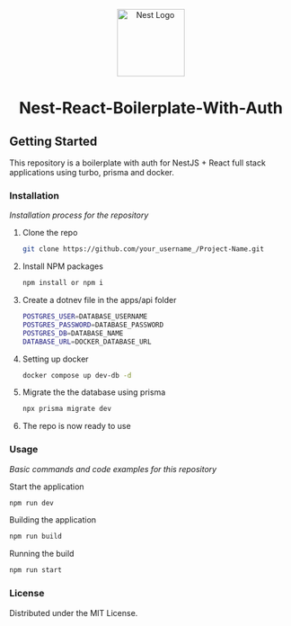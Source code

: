 <p align="center">
  <a href="https://nestjs.com/" target="blank"><img src="https://nestjs.com/img/logo-small.svg" width="120" alt="Nest Logo" /></a>
</p>
<h1 align="center">
  Nest-React-Boilerplate-With-Auth
</h1>

## Getting Started

This repository is a boilerplate with auth for NestJS + React full stack applications using turbo, prisma and docker.

### Installation

_Installation process for the repository_

1. Clone the repo

   ```sh
   git clone https://github.com/your_username_/Project-Name.git

   ```

2. Install NPM packages
   ```sh
   npm install or npm i
   ```
3. Create a dotnev file in the apps/api folder
   ```sh
   POSTGRES_USER=DATABASE_USERNAME
   POSTGRES_PASSWORD=DATABASE_PASSWORD
   POSTGRES_DB=DATABASE_NAME
   DATABASE_URL=DOCKER_DATABASE_URL
   ```
4. Setting up docker
   ```sh
   docker compose up dev-db -d
   ```
5. Migrate the the database using prisma
   ```sh
   npx prisma migrate dev
   ```
6. The repo is now ready to use

### Usage

_Basic commands and code examples for this repository_

Start the application

```sh
npm run dev
```

Building the application

```sh
npm run build
```

Running the build

```sh
npm run start
```

### License

Distributed under the MIT License.
